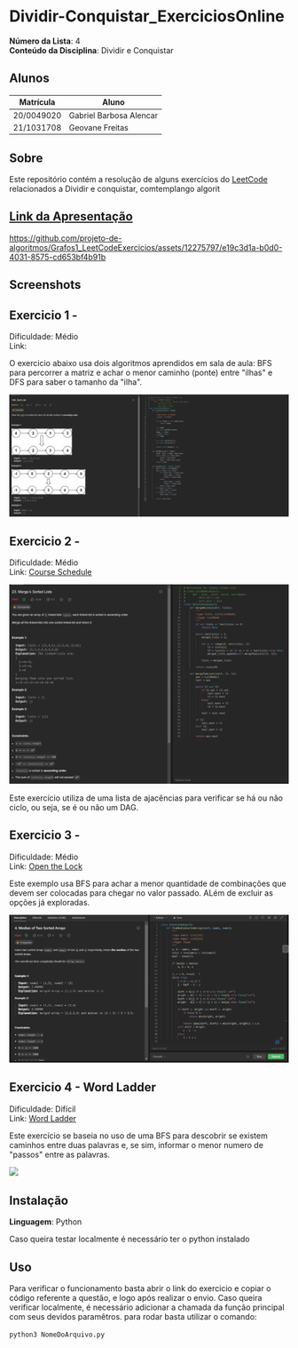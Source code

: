 # Dividir-Conquistar_ExerciciosOnline

**Número da Lista**: 4<br>
**Conteúdo da Disciplina**: Dividir e Conquistar<br>

## Alunos
|Matrícula | Aluno |
| -- | -- |
| 20/0049020  |  Gabriel Barbosa Alencar |
| 21/1031708  |  Geovane Freitas |

## Sobre 
Este repositório contém a resolução de alguns exercícios do [LeetCode](https://leetcode.com/) relacionados a Dividir e conquistar, comtemplango algorit

## [Link da Apresentação](https://youtu.be/eGCR8oSkGRw)


https://github.com/projeto-de-algoritmos/Grafos1_LeetCodeExercicios/assets/12275797/e19c3d1a-b0d0-4031-8575-cd653bf4b91b


## Screenshots

## Exercicio 1 - 

Dificuldade: Médio <br>
Link: [](https://leetcode.com/problems/shortest-bridge/)

O exercicio abaixo usa dois algoritmos aprendidos em sala de aula: BFS para percorrer a matriz e achar o menor caminho (ponte) entre "ilhas" e DFS para saber o tamanho da "ilha".

![](assets/img/exec1.png)

## Exercicio 2 - 
Dificuldade: Médio <br>
Link: [Course Schedule](https://leetcode.com/problems/course-schedule/)

![](assets/img/exec2.png)

Este exercício utiliza de uma lista de ajacências para verificar se há ou não ciclo, ou seja, se é ou não um DAG. 

## Exercicio 3 - 
Dificuldade: Médio <br>
Link: [Open the Lock](https://leetcode.com/problems/open-the-lock/)

Este exemplo usa BFS para achar a menor quantidade de combinações que devem ser colocadas para chegar no valor passado. ALém de excluir as opções já exploradas.

![](assets/img/exec3.png)

## Exercicio 4 - Word Ladder
Dificuldade: Difícil <br>
Link: [Word Ladder](https://leetcode.com/problems/word-ladder/)

Este exercício se baseia no uso de uma BFS para descobrir se existem caminhos entre duas palavras e, se sim, informar o menor numero de "passos" entre as palavras.

![](assets/img/exec4.png)

## Instalação 
**Linguagem**: Python<br>

Caso queira testar localmente é necessário ter o python instalado
## Uso 
Para verificar o funcionamento basta abrir o link do exercicio e copiar o código referente a questão, e logo após realizar o envio. Caso queira verificar localmente, é necessário adicionar a chamada da função principal com seus devidos paramêtros. para rodar basta utilizar o comando:

`python3 NomeDoArquivo.py`
